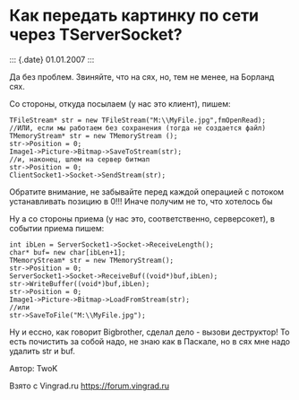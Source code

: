 Как передать картинку по сети через TServerSocket?
==================================================

::: {.date}
01.01.2007
:::

Да без проблем. Звиняйте, что на сях, но, тем не менее, на Борланд сях.

Со стороны, откуда посылаем (у нас это клиент), пишем:

    TFileStream* str = new TFileStream("M:\\MyFile.jpg",fmOpenRead);
    //ИЛИ, если мы работаем без сохранения (тогда не создается файл)
    TMemoryStream* str = new TMemoryStream ();
    str->Position = 0;
    Image1->Picture->Bitmap->SaveToStream(str);
    //и, наконец, шлем на сервер битмап
    str->Position = 0;
    ClientSocket1->Socket->SendStream(str);

Обратите внимание, не забывайте перед каждой операцией с потоком
устанавливать позицию в 0!!! Иначе получим не то, что хотелось бы

Ну а со стороны приема (у нас это, соответственно, серверсокет), в
событии приема пишем:

    int ibLen = ServerSocket1->Socket->ReceiveLength();
    char* buf= new char[ibLen+1];
    TMemoryStream* str = new TMemoryStream();
    str->Position = 0;
    ServerSocket1->Socket->ReceiveBuf((void*)buf,ibLen);
    str->WriteBuffer((void*)buf,ibLen);
    str->Position = 0;
    Image1->Picture->Bitmap->LoadFromStream(str);
    //или
    str->SaveToFile("M:\\MyFile.jpg");

Ну и ессно, как говорит Bigbrother, сделал дело - вызови деструктор! То
есть почистить за собой надо, не знаю как в Паскале, но в сях мне надо
удалить str и buf.

Автор: TwoK

Взято с Vingrad.ru <https://forum.vingrad.ru>
